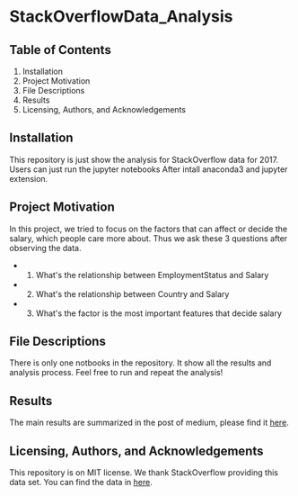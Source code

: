 # StackOverflowData_Analysis
## Table of Contents
1. Installation
2. Project Motivation
3. File Descriptions
4. Results
5. Licensing, Authors, and Acknowledgements

## Installation
This repository is just show the analysis for StackOverflow data for 2017. Users can just run the jupyter notebooks After intall anaconda3 and jupyter extension.

## Project Motivation
In this project, we tried to focus on the factors that can affect or decide the salary, which people care more about. Thus we ask these 3 questions after observing the data.
- 1. What's the relationship between EmploymentStatus and Salary
- 2. What's the relationship between Country and Salary
- 3. What's the factor is the most important features that decide salary

## File Descriptions
There is only one notbooks in the repository. It show all the results and analysis process. Feel free to run and repeat the analysis!

## Results
The main results are summarized in the post of medium, please find it [here](https://medium.com/@josh_2774/how-do-you-become-a-developer-5ef1c1c68711).

## Licensing, Authors, and Acknowledgements
This repository is on MIT license. We thank StackOverflow providing this data set. You can find the data in [here](https://www.kaggle.com/stackoverflow/so-survey-2017/data).
